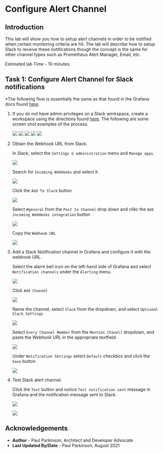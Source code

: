# Configure Alert Channel

## Introduction

This lab will show you how to setup alert channels in order to be notified when certain monitoring criteria are hit.
The lab will describe how to setup Slack to receive these notifications though the concept is the same for other channel types such as 
Prometheus Alert Manager, Email, etc.


Estimated lab Time - 10 minutes
  
## Task 1: Configure Alert Channel for Slack notifications

*The following flow is essentially the same as that found  in the Grafana docs found 
    [here](https://grafana.com/blog/2020/02/25/step-by-step-guide-to-setting-up-prometheus-alertmanager-with-slack-pagerduty-and-gmail/). 
    
1. If you do not have admin privileges on a Slack workspace, create a workspace using the directions found [here](https://slack.com/create#email).  The following are some screen shot examples of the process.

     ![](images/slackalertchannelsetup1.png " ")
     ![](images/slackalertchannelsetup2.png " ")
     ![](images/slackalertchannelsetup3.png " ")
     ![](images/slackalertchannelsetup4.png " ")
     ![](images/slackalertchannelsetup5.png " ")


2.  Obtain the Webhook URL from Slack.

     In Slack, select the `Settings & administration` menu and `Manage apps`.

     ![](images/slack-manageapps.png " ")

     Search for `Incoming WebHooks` and select it.

     ![](images/searchincomingwebhooks.png " ")
     
     Click the `Add To Slack` button
     
     ![](images/addtoslack.png " ")
     
     Select `#general` from the `Post to Channel` drop down and clikc the `Add incoming WebHooks integration` button
     
     ![](images/addincomingwebhooksintegration.png " ")
     
     Copy the `Webhook URL` 
     
     ![](images/copythewebhookurl.png " ")

2. Add a Slack Notification channel in Grafana and configure it with the webhook URL.

   Select the alarm bell icon on the left-hand side of Grafana and select `Notification channels` under the `Alerting` menu.

     ![](images/alerting-notificationchannels.png " ")

   Click `Add Channel`

     ![](images/clickaddchannel.png " ")
     
   Name the channel, select `Slack` from the dropdown, and select `Optional Slack Settings` 
   
     ![](images/newslackalertchannel.png " ")
     
   Select `Every Channel Member` from the `Mention Chanell` dropdown, and paste the Webhook URL in the appropriate textfield. 
   
     ![](images/optionalslackchannelsettings.png " ")
     
   Under `Notification Settings` select `Default` checkbox and click the `Save` button
   
     ![](images/defaultcheckbox.png " ")

3. Test Slack alert channel.

      Click the `Test` button and notice `Test notification sent` message in Grafana and the notification message sent to Slack.
      
     ![](images/selecttest.png " ")
     
     ![](images/slacktestalert.png " ")

    

## Acknowledgements
* **Author** - Paul Parkinson, Architect and Developer Advocate
* **Last Updated By/Date** - Paul Parkinson, August 2021
